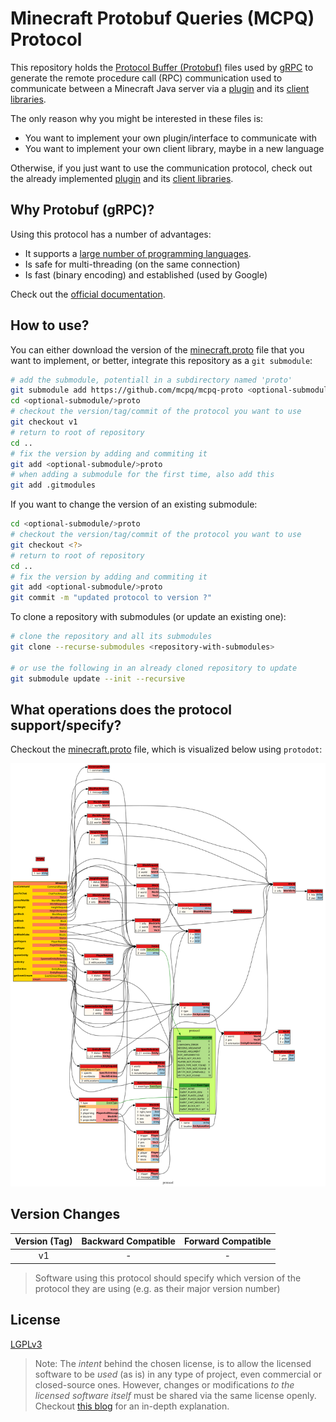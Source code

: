 # Minecraft Protobuf Queries (MCPQ) Protocol

This repository holds the [Protocol Buffer (Protobuf)](https://protobuf.dev/overview/) files used by [gRPC](https://grpc.io/) to generate the remote procedure call (RPC) communication used to communicate between a Minecraft Java server via a [plugin](https://github.com/mcpq/mcpq-plugin) and its [client libraries](https://github.com/mcpq/mcpq-plugin?tab=readme-ov-file#client-libraries).

The only reason why you might be interested in these files is:

* You want to implement your own plugin/interface to communicate with
* You want to implement your own client library, maybe in a new language

Otherwise, if you just want to use the communication protocol, check out the already implemented [plugin](https://github.com/mcpq/mcpq-plugin) and its [client libraries](https://github.com/mcpq/mcpq-plugin?tab=readme-ov-file#client-libraries).

## Why Protobuf (gRPC)?

Using this protocol has a number of advantages:

* It supports a [large number of programming languages](https://grpc.io/docs/languages/).
* Is safe for multi-threading (on the same connection)
* Is fast (binary encoding) and established (used by Google)

Check out the [official documentation](https://protobuf.dev/overview/).

## How to use?

You can either download the version of the [minecraft.proto](minecraft.proto) file that you want to implement, or better, integrate this repository as a `git submodule`:

```bash
# add the submodule, potentiall in a subdirectory named 'proto'
git submodule add https://github.com/mcpq/mcpq-proto <optional-submodule/>proto
cd <optional-submodule/>proto
# checkout the version/tag/commit of the protocol you want to use
git checkout v1
# return to root of repository
cd ..  
# fix the version by adding and commiting it
git add <optional-submodule/>proto
# when adding a submodule for the first time, also add this 
git add .gitmodules
```

If you want to change the version of an existing submodule:

```bash
cd <optional-submodule/>proto
# checkout the version/tag/commit of the protocol you want to use
git checkout <?>
# return to root of repository
cd .. 
# fix the version by adding and commiting it
git add <optional-submodule/>proto
git commit -m "updated protocol to version ?"
```

To clone a repository with submodules (or update an existing one):

```bash
# clone the repository and all its submodules
git clone --recurse-submodules <repository-with-submodules>

# or use the following in an already cloned repository to update
git submodule update --init --recursive
```

## What operations does the protocol support/specify?

Checkout the [minecraft.proto](minecraft.proto) file, which is visualized below using `protodot`:

![Visualization of minecraft.proto](minecraft.svg)


## Version Changes


| Version (Tag) | Backward Compatible | Forward Compatible |
| :-----------: | :-----------------: | :----------------: |
|      v1       |          -          |         -          |

> Software using this protocol should specify which version of the protocol they are using (e.g. as their major version number)

## License

[LGPLv3](LICENSE)

> Note: The *intent* behind the chosen license, is to allow the licensed software to be *used* (as is) in any type of project, even commercial or closed-source ones.
> However, changes or modifications *to the licensed software itself* must be shared via the same license openly.
> Checkout [this blog](https://fossa.com/blog/open-source-software-licenses-101-lgpl-license/) for an in-depth explanation.
